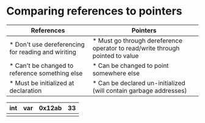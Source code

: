 # Comparing references to pointers

|References|Pointers|
|-------|------|
|* Don't use dereferencing for reading and wiriting|* Must go through dereference operator to read/write through pointed to value|
|* Can't be changed to reference something else|* Can be changed to point somewhere else|
|* Must be initialized at declaration|* Can be declared un-initialized (will contain garbage addresses)|



|int|var|0x12ab|33|
|:---|:---:|:---:|---:|
|||||
